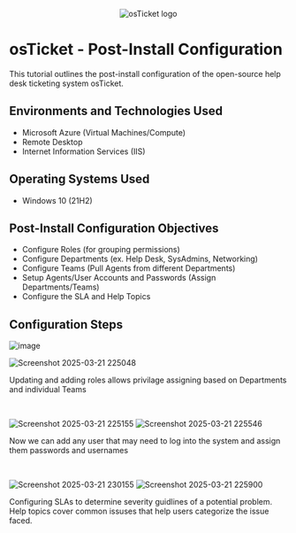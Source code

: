 <p align="center">
<img src="https://i.imgur.com/Clzj7Xs.png" alt="osTicket logo"/>
</p>

<h1>osTicket - Post-Install Configuration</h1>
This tutorial outlines the post-install configuration of the open-source help desk ticketing system osTicket.<br />




<h2>Environments and Technologies Used</h2>

- Microsoft Azure (Virtual Machines/Compute)
- Remote Desktop
- Internet Information Services (IIS)

<h2>Operating Systems Used </h2>

- Windows 10</b> (21H2)

<h2>Post-Install Configuration Objectives</h2>

- Configure Roles (for grouping permissions)
- Configure Departments (ex. Help Desk, SysAdmins, Networking)
- Configure Teams (Pull Agents from different Departments)
- Setup Agents/User Accounts and Passwords (Assign Departments/Teams)
- Configure the SLA and Help Topics

<h2>Configuration Steps</h2>

<p>

  ![image](https://github.com/user-attachments/assets/804f21cf-4270-4f47-8f41-87f0e3576678)
</p>

![Screenshot 2025-03-21 225048](https://github.com/user-attachments/assets/ef2ffddc-98bd-4ed1-9bdc-c17404ecffda)

<p>
Updating and adding roles allows privilage assigning based on Departments and individual Teams 
</p>
<br />

<p>

  ![Screenshot 2025-03-21 225155](https://github.com/user-attachments/assets/3ea73d1d-dead-411e-a87e-5fdf2e8b29fc)
![Screenshot 2025-03-21 225546](https://github.com/user-attachments/assets/6ad5f1a0-c2ef-47d7-9e1e-5610a36c1499)

</p>
<p>
Now we can add any user that may need to log into the system and assign them passwords and usernames
</p>
<br />

<p>

  ![Screenshot 2025-03-21 230155](https://github.com/user-attachments/assets/fa205236-7a9b-4d6b-9649-2ba2ff3d0540)
![Screenshot 2025-03-21 225900](https://github.com/user-attachments/assets/ce8301d2-1809-41f8-a584-6678258f4802)

</p>
<p>
Configuring SLAs to determine severity guidlines of a potential problem. Help topics cover common issuses that help users categorize the issue faced.
</p>
<br />
